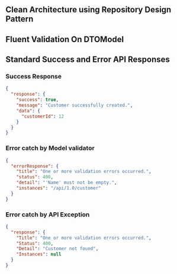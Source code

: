 ## Clean Architecture using Repository Design Pattern
## Fluent Validation On DTOModel
## Standard Success and Error API Responses

### Success Response
```json
{
  "response": {
    "success": true,
    "message": "Customer successfully created.",
    "data": {
      "customerId": 12
    }
  }
}
```
### Error catch by Model validator
```json
{
  "errorResponse": {
    "title": "One or more validation errors occurred.",
    "status": 400,
    "detail": "'Name' must not be empty.",
    "instances": "/api/1.0/customer"
  }
}
```

### Error catch by API Exception
```json
{
  "response": {
    "Title": "One or more validation errors occurred.",
    "Status": 400,
    "Detail": "Customer not found",
    "Instances": null
  }
}
```